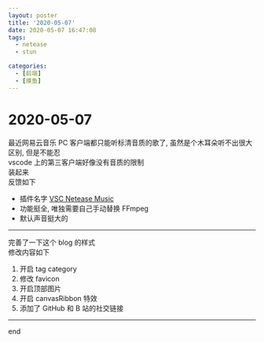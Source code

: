 ```yaml
---
layout: poster
title: '2020-05-07'
date: 2020-05-07 16:47:08
tags:
  - netease
  - stun

categories:
  - [前端]
  - [摸鱼]
---
```


# 2020-05-07

最近网易云音乐 PC 客户端都只能听标清音质的歌了, 虽然是个木耳朵听不出很大区别, 但是不能忍  
vscode 上的第三客户端好像没有音质的限制  
装起来  
反馈如下

- 插件名字 [VSC Netease Music](https://marketplace.visualstudio.com/items?itemName=nondanee.vsc-netease-music)
- 功能挺全, 唯独需要自己手动替换 FFmpeg
- 默认声音挺大的

---

完善了一下这个 blog 的样式  
修改内容如下

1. 开启 tag category
2. 修改 favicon
3. 开启顶部图片
4. 开启 canvasRibbon 特效
5. 添加了 GitHub 和 B 站的社交链接

---

end
